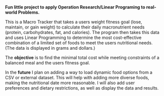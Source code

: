 **Fun little project to apply Operation Research/Linear Programing to real-world Problems.**

This is a Macro Tracker that takes a users weight fitness goal (lose, maintain, or gain weight) to calculate their daily macronutrient needs (protein, carbohydrates, fat, and calories).
The program then takes this data and uses Linear Programming to determine the most cost-effective combination of a limited set of foods to meet the users nutritional needs. (The data is displayed in grams and dollars.)

The **objective** is to find the minimal total cost while meeting constraints of a balanced meal and the users fitness goal.

In the **future** I plan on adding a way to load dynamic food options from a CSV or external dataset. This will help with adding more diverse foods, making the nutritional date more reasonable.
I will also add user preferences and dietary restrictions, as well as display the data and results.
